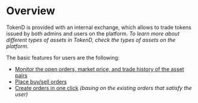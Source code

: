 # Overview

TokenD is provided with an internal exchange, which allows to trade tokens issued by both admins and users on the platform. _To learn more about different types of assets in TokenD, check the types of assets on the platform._

The basic features for users are the following:

* [Monitor the open orders, market price, and trade history of the asset pairs](internal-exchange-interface.md)
* [Place buy/sell orders](place-buy-sell-orders.md)
* [Create orders in one click](create-orders-in-one-click.md) _\(basing on the existing orders that satisfy the user\)_



